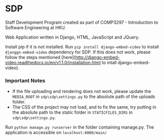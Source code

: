 # SDP
Staff Development Program created as part of COMP3297 - Introduction to Software Engineering at HKU. 

Web Application written in Django, HTML, JavaScript and JQuery. 

Install pip if it is not installed. Run ```pip install django-embed-video```
to install ```djanggo-embed-video``` dependency for SDP. If this does not work, please follow the steps mentioned [here](http://django-embed-video.readthedocs.io/en/v1.1.0/installation.html to intall django-embed-video). 

### Important Notes 
  - If the file uploading and rendering does not work, please update the ```MEDIA_ROOT``` in ```sdp\sdp\settings.py``` to the absolute path of the uploads folder.
  - The CSS of the project may not load, and to fix the same, try putting in the absolute path to the static folder in ```STATICFILES_DIRS``` in ```sdp\sdp\settings.py```.


Run ```python manage.py runserver``` in the folder containing manage.py. The application is accessible on ```localhost:8000/main/```
